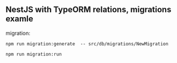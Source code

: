 ## NestJS with TypeORM relations, migrations examle

migration:

```
npm run migration:generate  -- src/db/migrations/NewMigration

npm run migration:run
```
